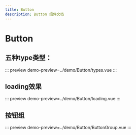 ```yaml
---
title: Button
description: Button 组件文档
---
```


# Button

## 五种type类型：
::: preview
demo-preview=../demo/Button/types.vue
:::

## loading效果
::: preview
demo-preview=../demo/Button/loading.vue
:::

## 按钮组
::: preview
demo-preview=../demo/Button/ButtonGroup.vue
:::